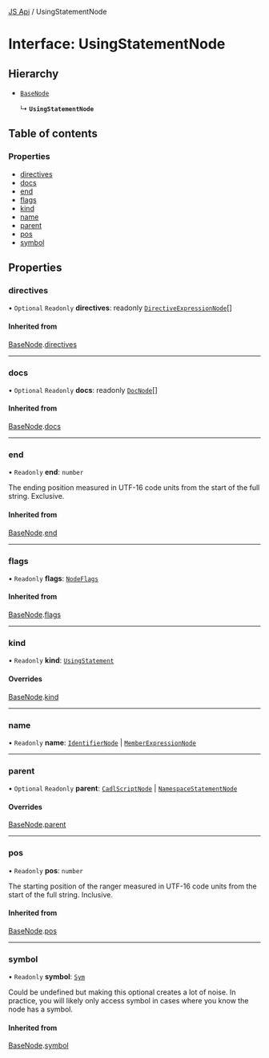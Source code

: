 [JS Api](../index.md) / UsingStatementNode

# Interface: UsingStatementNode

## Hierarchy

- [`BaseNode`](BaseNode.md)

  ↳ **`UsingStatementNode`**

## Table of contents

### Properties

- [directives](UsingStatementNode.md#directives)
- [docs](UsingStatementNode.md#docs)
- [end](UsingStatementNode.md#end)
- [flags](UsingStatementNode.md#flags)
- [kind](UsingStatementNode.md#kind)
- [name](UsingStatementNode.md#name)
- [parent](UsingStatementNode.md#parent)
- [pos](UsingStatementNode.md#pos)
- [symbol](UsingStatementNode.md#symbol)

## Properties

### directives

• `Optional` `Readonly` **directives**: readonly [`DirectiveExpressionNode`](DirectiveExpressionNode.md)[]

#### Inherited from

[BaseNode](BaseNode.md).[directives](BaseNode.md#directives)

___

### docs

• `Optional` `Readonly` **docs**: readonly [`DocNode`](DocNode.md)[]

#### Inherited from

[BaseNode](BaseNode.md).[docs](BaseNode.md#docs)

___

### end

• `Readonly` **end**: `number`

The ending position measured in UTF-16 code units from the start of the
full string. Exclusive.

#### Inherited from

[BaseNode](BaseNode.md).[end](BaseNode.md#end)

___

### flags

• `Readonly` **flags**: [`NodeFlags`](../enums/NodeFlags.md)

#### Inherited from

[BaseNode](BaseNode.md).[flags](BaseNode.md#flags)

___

### kind

• `Readonly` **kind**: [`UsingStatement`](../enums/SyntaxKind.md#usingstatement)

#### Overrides

[BaseNode](BaseNode.md).[kind](BaseNode.md#kind)

___

### name

• `Readonly` **name**: [`IdentifierNode`](IdentifierNode.md) \| [`MemberExpressionNode`](MemberExpressionNode.md)

___

### parent

• `Optional` `Readonly` **parent**: [`CadlScriptNode`](CadlScriptNode.md) \| [`NamespaceStatementNode`](NamespaceStatementNode.md)

#### Overrides

[BaseNode](BaseNode.md).[parent](BaseNode.md#parent)

___

### pos

• `Readonly` **pos**: `number`

The starting position of the ranger measured in UTF-16 code units from the
start of the full string. Inclusive.

#### Inherited from

[BaseNode](BaseNode.md).[pos](BaseNode.md#pos)

___

### symbol

• `Readonly` **symbol**: [`Sym`](Sym.md)

Could be undefined but making this optional creates a lot of noise. In practice,
you will likely only access symbol in cases where you know the node has a symbol.

#### Inherited from

[BaseNode](BaseNode.md).[symbol](BaseNode.md#symbol)

